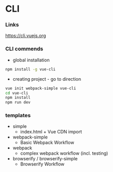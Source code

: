 # CLI #
### Links ###
https://cli.vuejs.org

### CLI commends ###
* global installation 
```bash
npm install -g vue-cli
```
* creating project - go to direction  
```bash
vue init webpack-simple vue-cli
cd vue-cli
npm install
npm run dev
```
### templates ### 
* simple
    * index.html + Vue CDN import
* webpack-simple
    * Basic Webpack Workflow
* webpack
    * complex webpack workflow (incl. testing)
* browserify / browserify-simple
    * Browserify Workflow 